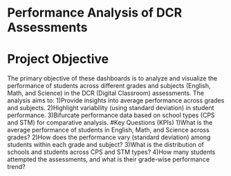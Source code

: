 # Performance Analysis of DCR Assessments
# Project Objective
 The primary objective of these dashboards is to analyze and visualize the performance of students across different grades and subjects (English, Math, and Science) in the DCR (Digital Classroom) assessments. The analysis aims to:
1)Provide insights into average performance across grades and subjects.
2)Highlight variability (using standard deviation) in student performance.
3)Bifurcate performance data based on school types (CPS and STM) for comparative analysis.
#Key Questions (KPIs)
1)What is the average performance of students in English, Math, and Science across grades?
2)How does the performance vary (standard deviation) among students within each grade and subject?
3)What is the distribution of schools and students across CPS and STM types?
4)How many students attempted the assessments, and what is their grade-wise performance trend?
